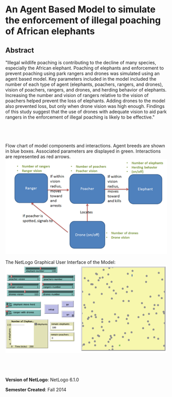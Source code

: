 # An Agent Based Model to simulate the enforcement of illegal poaching of African elephants 


## Abstract 
"Illegal wildlife poaching is contributing to the decline of many species, especially the African elephant. Poaching of elephants and enforcement to prevent poaching using park rangers and drones was simulated using an agent based model. Key parameters included in the model included the number of each type of agent (elephants, poachers, rangers, and drones), vision of poachers, rangers, and drones, and herding behavior of elephants. Increasing the number and vision of rangers relative to the vision of poachers helped prevent the loss of elephants. Adding drones to the model also prevented loss, but only when drone vision was high enough. Findings of this study suggest that the use of drones with adequate vision to aid park rangers in the enforcement of illegal poaching is likely to be effective."

## &nbsp;
Flow chart of model components and interactions. Agent breeds are shown in blue boxes. Associated parameters are displayed in green. Interactions are represented as red arrows. 
![Flow Chart](FlowChart.png)

The NetLogo Graphical User Interface of the Model: 
![The NetLogo Graphical User Interface](GUI.png)

## &nbsp;

**Version of NetLogo**: NetLogo 6.1.0

**Semester Created**: Fall 2014

